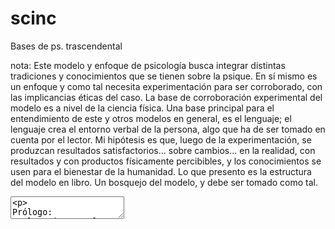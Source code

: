 # scinc
 
 Bases de ps. trascendental
 
 nota:
 Este modelo y enfoque de psicología busca integrar distintas tradiciones y conocimientos que se 
 tienen sobre la psique.
En sí mismo es un enfoque y como tal necesita experimentación para ser corroborado, con las implicancias 
éticas del caso.
La base de corroboración experimental del modelo es a nivel de la ciencia física.
 Una base principal para el entendimiento de este y otros modelos en general, es el lenguaje; el lenguaje 
 crea el entorno verbal de la persona, algo que ha de ser tomado en cuenta por el lector.
Mi hipótesis es que, luego de la experimentación, se produzcan resultados satisfactorios... sobre cambios... 
en la realidad, con resultados y con productos físicamente percibibles, y los conocimientos se usen para 
el bienestar de la humanidad.
Lo que presento es la estructura del modelo en libro. Un bosquejo del modelo, y debe ser tomado como tal.

<html>
<body>
<textarea>
<p>
Prólogo:
De la episteme al logos (filosofía, epistemología de la psicología)

Introducción:
-prepsicóticos y preepilépticos (inv. De los 60’s ejemplo)
-Etología (tendencias monopsiquia-polipsiquia) (evaluar)
-La mente (conciencia) - verdad (realidad) es líquida (nuestro inconsciente está conectado con el inconsciente universal (dios)) (teología) (jung, inconsciente colectivo).
-Dios? (Gestor del universo/información/realidad) (la 5ta fuerza física) (la naturaleza divina) (física-teología)
-Envase de la mente (en última instancia, universo interno/externo explorado)
-recomendaciones de lectura (leer ambas partes antes de la aplicación, ...)
 </p>
 
 <p>
PARTE 1
1. Integración psicológica (psicoterapia)
-Def. de psicoterapia

1.1 Bases de psicoterapia (de uso exclusivo del vínculo terapéutico):
1.1.1 Uso apropiado de medicamentos (con intención (hinduismo - set and setting (lugar y contexto))) y gestión del placer:
1.1.1.1 Uso de medicamentos (psicofarmacología, hinduismo, set and setting (lugar y contexto))
1.1.1.2 Gestión del placer (neurología, hedonismo, gestión del tiempo, hinduismo)
1.1.2 Psicoterapia
1.1.2.1 Psicoterapia personal
1.1.2.1.1 Psicoterapia personal medicada
Ciclo de la experiencia psicodélica
1.1.2.1.2 Psicoterapia personal sin medicar
Psicoterapia personal y ciclo de la experiencia psicodélica/psicoterapéutica (establecer diferencias)
1.1.2.2 Psicoterapia grupal
1.1.2.2.1 Psicoterapia grupal con medicación (experimentación con ciencia física) (mencionar la ética psicodélica de Leary)
1.1.2.2.2 Psicoterapia grupal con persona de control (persona sin medicar) (experimentación con ciencia física) (mencionar la ética psicodélica de Leary)
1.2 Gestión y proyección del tiempo individual (coaching):
1.2.1 Gestión del tiempo (coaching)
1.2.2 Proyección del tiempo (¿objetivos a largo plazo?, ...)
1.3 Bases de psicoterapia familiar:
1.3.1 Mejoramiento del sistema familiar (teoría de sistemas, psicoterapia grupal, psicoterapia familiar)
1.3.2 Bienestar social (trabajo social) (investigaciones de sociología)
</p>

<p>
2. Modelo de conciencia (proceso de activación neurológica, para generar capacidad de insight (no puedes ser más sensible al placer sin ser más sensible al dolor (Alan Watts) (evaluar desarrollo de sensibilidad perceptiva))):

2.1 Planos de la conciencia
2.1.1 Plano concéntrico de niveles de conciencia (desarrollo-activación de la conciencia) (circuitos/niveles de Leary y RAW, psicología del desarrollo, monopsiquia-polipsiquia (etología), biología-etología-neurología-focos de atención, budismo))
2.2 Plano neuro-analógico de conciencia (focos de atención)
2.2.1 Focos de atención (neurología, budismo, tendencias polipsiquia-monopsiquia como condiciones de la experimentación polipsíquica (etología)):
2.2.1.1 Def. de foco de atención (neurología-budismo)
2.2.1.2 Disfuncionalidades del foco de atención centrado en el presente (evitación del vacío existencial y su sintomatología (budismo-psicoterapia general, desarrollo de la personalidad, mindfulness))
2.2.1.3 Reorganización y centralización del foco de atención (terapia cognitivo-conductual/algoritmos, budismo, técnicas de meditación, mindfulness)
2.2.1.4 Adiestramiento en reorganización y centralización del foco de atención (conductismo-algoritmos, técnicas de meditación, budismo, mindfulness)
2.3 Plano temporal de la conciencia (descripciones neuropsicológicas y algorítmicas):
2.3.1 Recuerdos
2.3.2 Momento presente
2.3.3 Proyección futura
</p>

<p>
PARTE 2
</p>

<p>
3. Aplicación clínica y objetivos (psicología clínica, psicoterapia) (postulado: las personas podrían desarrollar sus propios recursos psicológicos para poder adaptarse y/o buscar su medio o entorno de desarrollo y seguridad) (desarrollo de personalidad) (jung):

3.1 Individuales:
3.1.1 Capacidad de recuperar recuerdos sin ser contaminado emocionalmente por ellos (test de evaluación de sensibilidad al trauma)
3.1.2 Capacidad de vivir el momento presente a voluntad (evaluación de atención/mindfulness)
3.1.3 Proyección futura a distintos plazos de forma ampliable (nivel individual) (planificación de proyectos u objetivos personales, coaching) (nivel grupal)
3.2 Grupales:
-(ver psicoterapia grupal y familiar)
</p>

<p>
4. Ética:

4.1 Introducción
4.2 Humanismo ambientalista aplicado al modelo (tenemos que tomar en cuenta que queremos llegar a ser como sociedad, así no contaminaríamos el modelo psicológicamente)
4.3 Ética psicodélica (Leary)
4.4 Ética social (trabajo social, ubuntu, democracia parecidos en otras culturas)
</p>

<p>
5. Proyección del modelo (integración, flexibilidad y expansión de inteligencia, desarrollo de la atención basada en el modelo ético)

5.1 Interacciones modelo de conciencia/integración psicológica:
5.1.2 Algoritmos psíquicos
5.1.3 Desarrollo de personalidad
5.1.4 Desarrollo de inteligencia
5.1.5 Desarrollo de conciencia
-
-
5.2 Supraconciencia
5.2.1 Def. De supraconciencia
5.2.2 Evaluación de la supraconciencia (evaluar supraconciencia: mindfulness/flexibilidad mono-polipsíquia/inteligencia (raven ej)/desarrollo de conciencia (plano concéntrico de la conciencia))
</p>

<p>
6. Postulados posteriores

6.1 Individualidad-colectivismo (sociología, trabajo social), def. de civilización (sociología) y función social del arte (antropología, sociología)
6.2 Postulados sociológicos
6.2.1 Sociedades abiertas y sociedades cerradas (sociología)
6.2.2 Finalidad de las ciencias sociales (sociología, epistemología de las ciencias sociales)
6.2.3 Rosa de leary como base para una macroestructura tribal-civilización (rosa de leary - alg.?)
6.3 Algoritmos universales y sus modelos (relación entre algoritmos universales y sus modelos) (calendarios y horóscopos por cultura) (objetivo de estos modelos (¿predecir?))
</p>

<p>
EPÍLOGO:
-(asimov)
-algunas personas crecen a la sombra, otras a la luz (jung)
-jung"
 </p>
<p>
GLOSARIO
</p>
</textarea>
</body>
</html>